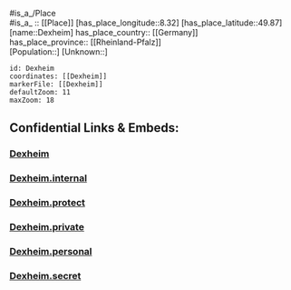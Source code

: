 ﻿---
location: [49.87,8.32] 
mapzoom: [7,12] 
mapmarker: city 
type: City
tags:
- geo/City


SpocWebEntityId: 29778
isDeleted: false
confidential: public

---
#is_a_/Place  
#is_a_ :: [[Place]] 
[has_place_longitude::8.32] 
[has_place_latitude::49.87] 
[name::Dexheim] 
has_place_country:: [[Germany]]  
has_place_province:: [[Rheinland-Pfalz]]  
[Population::] 
[Unknown::] 


```leaflet
id: Dexheim
coordinates: [[Dexheim]] 
markerFile: [[Dexheim]] 
defaultZoom: 11 
maxZoom: 18
```


## Confidential Links & Embeds: 

### [Dexheim](/_public/Earth/Continent/Europe/Europe~Central/Germany/Germany~West/Rheinland-Pfalz/counties~RP/Mainz-Bingen/cities~Mainz-Bingen/Rhein-Selz/City/Dexheim.md) 

### [Dexheim.internal](/_internal/Earth/Continent/Europe/Europe~Central/Germany/Germany~West/Rheinland-Pfalz/counties~RP/Mainz-Bingen/cities~Mainz-Bingen/Rhein-Selz/City/Dexheim.internal.md) 

### [Dexheim.protect](/_protect/Earth/Continent/Europe/Europe~Central/Germany/Germany~West/Rheinland-Pfalz/counties~RP/Mainz-Bingen/cities~Mainz-Bingen/Rhein-Selz/City/Dexheim.protect.md) 

### [Dexheim.private](/_private/Earth/Continent/Europe/Europe~Central/Germany/Germany~West/Rheinland-Pfalz/counties~RP/Mainz-Bingen/cities~Mainz-Bingen/Rhein-Selz/City/Dexheim.private.md) 

### [Dexheim.personal](/_personal/Earth/Continent/Europe/Europe~Central/Germany/Germany~West/Rheinland-Pfalz/counties~RP/Mainz-Bingen/cities~Mainz-Bingen/Rhein-Selz/City/Dexheim.personal.md) 

### [Dexheim.secret](/_secret/Earth/Continent/Europe/Europe~Central/Germany/Germany~West/Rheinland-Pfalz/counties~RP/Mainz-Bingen/cities~Mainz-Bingen/Rhein-Selz/City/Dexheim.secret.md) 
